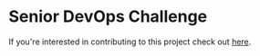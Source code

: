 # Senior DevOps Challenge

If you're interested in contributing to this project check out [here](https://github.com/DevOps-Projects-Ideas/SNDevOpsChallenge/tree/main/Guide).
